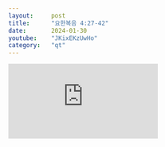 ```yaml
---
layout:     post
title:      "요한복음 4:27-42"
date:       2024-01-30
youtube:    "JKixEKzUwHo"
category:   "qt"
---
```


<div class="youtube margin-large">
    <iframe src="https://www.youtube.com/embed/JKixEKzUwHo" title="YouTube video player" frameborder="0" allow="accelerometer; autoplay; clipboard-write; encrypted-media; gyroscope; picture-in-picture; web-share" allowfullscreen></iframe>
</div>